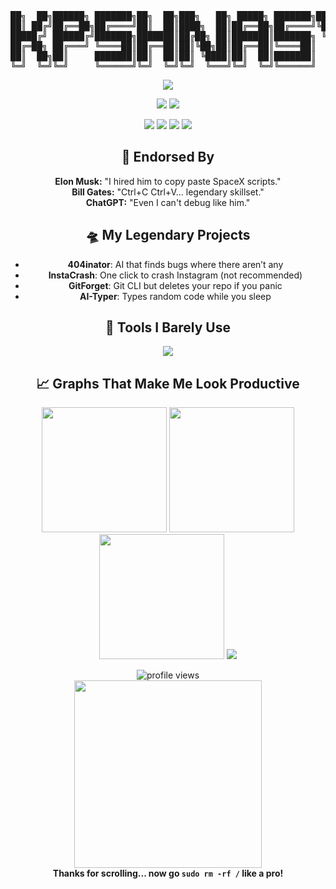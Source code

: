 <pre align="center">
██╗  ██╗██████╗ ███████╗██╗  ██╗███╗   ██╗ █████╗ ███████╗██╗   ██╗
██║ ██╔╝██╔══██╗██╔════╝██║  ██║████╗  ██║██╔══██╗██╔════╝╚██╗ ██╔╝
█████╔╝ ██████╔╝███████╗███████║██╔██╗ ██║███████║███████╗ ╚████╔╝ 
██╔═██╗ ██╔═══╝ ╚════██║██╔══██║██║╚██╗██║██╔══██║╚════██║  ╚██╔╝  
██║  ██╗██║     ███████║██║  ██║██║ ╚████║██║  ██║███████║   ██║   
╚═╝  ╚═╝╚═╝     ╚══════╝╚═╝  ╚═╝╚═╝  ╚═══╝╚═╝  ╚═╝╚══════╝   ╚═╝   
</pre>

<p align="center">
  <a href="https://github.com/Krshnasys"><img src="https://readme-typing-svg.herokuapp.com?font=Fira+Code&size=22&pause=1000&color=00FFCC&center=true&vCenter=true&width=700&lines=Not+a+developer%2C+just+a+Copy+Paster;Ctrl%2BC+Ctrl%2BV+Specialist;StackOverflow+Ninja;99%25+confidence%2C+1%25+code;Runs+on+vibes+and+bugs;Debugger%3F+I+just+restart;Commit+and+pray;I+break+things+professionally;Artificial+Intelligence%3F+I+prefer+Natural+Stupidity;System.out.println('Working');Semicolon+%3D+Silent+Killer;404+Skill+Not+Found;if+(code)+%7B+break+%7D;Import+this%3A+chaos;Keyboard+smashes+%3E+Syntax;Undefined+is+my+best+friend;Coffee+driven+dev;Still+learning+Git...+everyday;Echo+Hello+World+%3E+Coding;IDK+what+I'm+doing%2C+but+it+works;Bugs+are+features%2C+right%3F;Readme+Driven+Development;Google%3A+My+co-coder;CD+to+nowhere;Touch+grass.sh;YOLO-driven+deployment;Deploying+in+3%2C+2%2C+panic" /></a>
</p>

<p align="center">
  <a href="https://t.me/NxMirror"><img src="https://img.shields.io/badge/Telegram-2CA5E0?style=for-the-badge&logo=telegram&logoColor=white" /></a>
  <a href="https://github.com/Krshnasys"><img src="https://img.shields.io/github/followers/Krshnasys?label=Follow&style=for-the-badge" /></a>
</p>

<p align="center">
  <img src="https://img.shields.io/badge/Mood-Sarcastic-blue" />
  <img src="https://img.shields.io/badge/Debugger-Disabled-red" />
  <img src="https://img.shields.io/badge/Coding%20Style-Chaotic%20Neutral-lightgrey" />
  <img src="https://img.shields.io/badge/IDE-Notepad++-green" />
</p>

<h2 align="center">🧠 Endorsed By</h2>
<p align="center">
  <b>Elon Musk:</b> "I hired him to copy paste SpaceX scripts."<br>
  <b>Bill Gates:</b> "Ctrl+C Ctrl+V... legendary skillset."<br>
  <b>ChatGPT:</b> "Even I can't debug like him."<br>
</p>

<h2 align="center">🛸 My Legendary Projects</h2>
<ul align="center">
  <li><b>404inator</b>: AI that finds bugs where there aren’t any</li>
  <li><b>InstaCrash</b>: One click to crash Instagram (not recommended)</li>
  <li><b>GitForget</b>: Git CLI but deletes your repo if you panic</li>
  <li><b>AI-Typer</b>: Types random code while you sleep</li>
</ul>

<h2 align="center">🧃 Tools I Barely Use</h2>
<p align="center">
  <img src="https://skillicons.dev/icons?i=python,flask,html,css,js,postgres,sqlite,git,linux,vscode,bash,heroku" />
</p>

<h2 align="center">📈 Graphs That Make Me Look Productive</h2>
<p align="center">
  <img src="https://github-readme-stats.vercel.app/api?username=Krshnasys&show_icons=true&theme=tokyonight&count_private=true" height="200" />
  <img src="https://github-readme-streak-stats.herokuapp.com/?user=Krshnasys&theme=tokyonight" height="200" />
  <img src="https://github-readme-stats.vercel.app/api/top-langs/?username=Krshnasys&layout=compact&theme=tokyonight" height="200" />
  <img src="https://github-readme-activity-graph.vercel.app/graph?username=Krshnasys&theme=tokyo-night&area=true" />
</p>

<p align="center">
  <img src="https://komarev.com/ghpvc/?username=Krshnasys&style=flat-square&color=blue" alt="profile views" />
  <br />
  <img src="https://media.giphy.com/media/l4FGuhL4U2WyjdkaY/giphy.gif" width="300" /><br />
  <b>Thanks for scrolling... now go <code>sudo rm -rf /</code> like a pro!</b>
</p>

